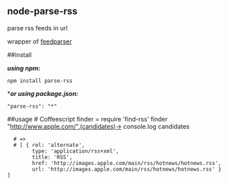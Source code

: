 node-parse-rss
---

parse rss feeds in url

wrapper of [feedparser](https://github.com/danmactough/node-feedparser)

##install

***using npm:***

    npm install parse-rss

****or using package.json:***

    "parse-rss": "*"

##usage
    # Coffeescript
    finder = require 'find-rss'
    finder "http://www.apple.com/",(candidates)->
      console.log candidates

      # =>
      # [ { rel: 'alternate',
            type: 'application/rss+xml',
            title: 'RSS',
            href: 'http://images.apple.com/main/rss/hotnews/hotnews.rss',
            url: 'http://images.apple.com/main/rss/hotnews/hotnews.rss' } ]
